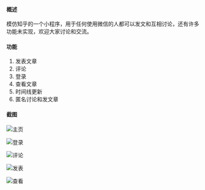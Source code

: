 #### 概述

模仿知乎的一个小程序，用于任何使用微信的人都可以发文和互相讨论，还有许多功能未实现，欢迎大家讨论和交流。

#### 功能

1. 发表文章
2. 评论
3. 登录
4. 查看文章
5. 时间线更新
6. 匿名讨论和发文章


#### 截图
![主页](http://upload-images.jianshu.io/upload_images/606862-f7233cef3ce8b4c0.png?imageMogr2/auto-orient/strip%7CimageView2/2/w/1240)

![登录](http://upload-images.jianshu.io/upload_images/606862-1f029cf76602534c.png?imageMogr2/auto-orient/strip%7CimageView2/2/w/1240)

![评论](http://upload-images.jianshu.io/upload_images/606862-c62bfc04300d07eb.png?imageMogr2/auto-orient/strip%7CimageView2/2/w/1240)

![发表](http://upload-images.jianshu.io/upload_images/606862-8485e23f724a5fb3.png?imageMogr2/auto-orient/strip%7CimageView2/2/w/1240)

![查看](http://upload-images.jianshu.io/upload_images/606862-4cae14d72d817269.png?imageMogr2/auto-orient/strip%7CimageView2/2/w/1240)





















